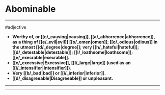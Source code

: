 # Abominable
---
#adjective
- **Worthy of, or [[c/_causing|causing]], [[a/_abhorrence|abhorrence]], as a thing of [[e/_evil|evil]] [[o/_omen|omen]]; [[o/_odious|odious]] in the utmost [[d/_degree|degree]]; very [[h/_hateful|hateful]]; [[d/_detestable|detestable]]; [[l/_loathsome|loathsome]]; [[e/_execrable|execrable]].**
- **[[e/_excessive|Excessive]], [[l/_large|large]] (used as an [[i/_intensifier|intensifier]]).**
- **Very [[b/_bad|bad]] or [[i/_inferior|inferior]].**
- **[[d/_disagreeable|Disagreeable]] or unpleasant.**
---
---
